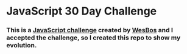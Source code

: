 # JavaScript 30 Day Challenge


### This is a [JavaScript challenge](https://javascript30.com/) created by [WesBos](https://wesbos.com/) and I accepted the challenge, so I created this repo to show my evolution.

